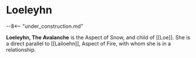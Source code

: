 # Loeleyhn

--8<-- "under_construction.md"

**Loeleyhn, The Avalanche** is the Aspect of Snow, and child of [[Loe]]. She is a direct parallel to [[Lailoehn]], Aspect of Fire, with whom she is in a relationship.